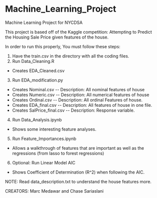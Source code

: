 # Machine_Learning_Project
Machine Learning Project for NYCDSA

This project is based off of the Kaggle competition: Attempting to Predict the Housing Sale Price given features of the house.

In order to run this properly, You must follow these steps:
1. Have the train.csv in the directory with all the coding files.
2. Run Data_Cleaning.R
  - Creates EDA_Cleaned.csv
3. Run EDA_modification.py
  - Creates Nominal.csv
    -- Description: All nominal features of house
  - Creates Numeric.csv
    -- Description: All numerical features of house
  - Creates Ordinal.csv
    -- Description: All ordinal Features of house.
  - Creates EDA_final.csv
    -- Description: All features of house in one file.
  - Creates SalPrice_final.csv
    -- Description: Response variable.
4. Run Data_Analysis.ipynb
  - Shows some interesting feature analyses.
5. Run Feature_Importances.ipynb
  - Allows a walkthrough of features that are important as well as the regressions (from lasso to forest regressions)
6. Optional: Run Linear Model AIC
  - Shows Coefficient of Determination (R^2) when following the AIC.

NOTE:
Read data_description.txt to understand the house features more.

CREATORS:
Marc Medawar and Chase Sariaslani
